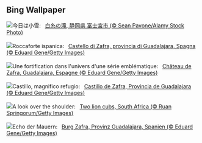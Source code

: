 ## Bing Wallpaper
![](https://www.bing.com/th?id=OHR.Xiaoxue2024_JA-JP4930643570_UHD.jpg&w=1000)今日は小雪:&nbsp;&ensp;[白糸の滝, 静岡県 富士宮市 (© Sean Pavone/Alamy Stock Photo)](https://www.bing.com/th?id=OHR.Xiaoxue2024_JA-JP4930643570_UHD.jpg)
<br><br/>
![](https://www.bing.com/th?id=OHR.ZafraCastle_IT-IT7473974060_UHD.jpg&w=1000)Roccaforte ispanica:&nbsp;&ensp;[Castello di Zafra, provincia di Guadalajara, Spagna (© Eduard Gene/Getty Images)](https://www.bing.com/th?id=OHR.ZafraCastle_IT-IT7473974060_UHD.jpg)
<br><br/>
![](https://www.bing.com/th?id=OHR.ZafraCastle_FR-FR2717876307_UHD.jpg&w=1000)Une fortification dans l'univers d'une série emblématique:&nbsp;&ensp;[Château de Zafra, Guadalajara, Espagne (© Eduard Gene/Getty Images)](https://www.bing.com/th?id=OHR.ZafraCastle_FR-FR2717876307_UHD.jpg)
<br><br/>
![](https://www.bing.com/th?id=OHR.ZafraCastle_ES-ES2585214053_UHD.jpg&w=1000)Castillo, magnifico refugio:&nbsp;&ensp;[Castillo de Zafra, Provincia de Guadalajara (© Eduard Gene/Getty Images)](https://www.bing.com/th?id=OHR.ZafraCastle_ES-ES2585214053_UHD.jpg)
<br><br/>
![](https://www.bing.com/th?id=OHR.LionCubs_EN-GB7386144841_UHD.jpg&w=1000)A look over the shoulder:&nbsp;&ensp;[Two lion cubs, South Africa (© Ruan Springorum/Getty Images)](https://www.bing.com/th?id=OHR.LionCubs_EN-GB7386144841_UHD.jpg)
<br><br/>
![](https://www.bing.com/th?id=OHR.ZafraCastle_DE-DE3961546434_UHD.jpg&w=1000)Echo der Mauern:&nbsp;&ensp;[Burg Zafra, Provinz Guadalajara, Spanien (© Eduard Gene/Getty Images)](https://www.bing.com/th?id=OHR.ZafraCastle_DE-DE3961546434_UHD.jpg)
<br><br/>
